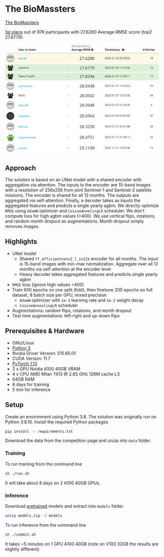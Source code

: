 # The BioMassters

[The
BioMassters](https://www.drivendata.org/competitions/99/biomass-estimation/page/534/)

[1st
place](https://www.drivendata.org/competitions/99/biomass-estimation/leaderboard/)
out of 976 participants with 27.6280 Average RMSE score (top2 27.6779).

![](./assets/private.png)

## Approach

The solution is based on an UNet model with a shared encoder with aggregation
via attention. The inputs to the encoder are 15-band images with a resolution
of 256x256 from joint Sentinel-1 and Sentinel-2 satellite missions. The encoder
is shared for all 12 months. The outputs are aggregated via self-attention.
Finally, a decoder takes as inputs the aggregated features and predicts a
single yearly agbm. We directly optimize `RMSE` using `AdamW` optimizer and
`CosineAnnelingLR` scheduler. We don't compute loss for high agbm values
(>400). We use vertical flips, rotations, and random month dropout as
augmentations. Month dropout simply removes images.

## Highlights

- UNet model
  * Shared `tf_efficientnetv2_l_in21k` encoder for all months. The input is
    15-band images with min-max normalization. Aggregate over all 12 months via
    self-attention at the encoder level
  * Heavy decoder takes aggregated features and predicts single yearly agbm
- `RMSE` loss (ignore high values >400)
- Train 900 epochs on one split (fold), then finetune 200 epochs on full
  dataset, 8 batch size per GPU, mixed precision
  * `AdamW` optimizer with `1e-3` learning rate and `1e-2` weight decay
  * `CosineAnnealingLR` scheduler
- Augmentations: random flips, rotations, and month dropout
- Test time augmentations: left-right and up-down flips

## Prerequisites & Hardware

- GNU/Linux
- [Python 3](https://www.python.org/)
- Nvidia Driver Version: 515.65.01
- CUDA Version: 11.7
- [PyTorch 1.13](https://pytorch.org/)
- 2 x GPU Nvidia A100 40GB VRAM
- 4 x CPU AMD Milan 7413 @ 2.65 GHz 128M cache L3
- 64GB RAM
- 8 days for training
- 5 min for inference

## Setup

Create an environment using Python 3.8. The solution was originally run on
Python 3.8.10. Install the required Python packages

```bash
pip install -r requirements.txt
```

Download the data from the competition page and unzip into `data` folder.

### Training

To run training from the command line

```bash
sh ./run.sh
```

It will take about 8 days on 2 A100 40GB GPUs.

### Inference

Download [pretrained](https://disk.yandex.ru/d/01YXhPyiKZifYw) models and
extract into `models` folder.

```bash
unzip models.zip -d models
```

To run inference from the command line

```bash
sh ./submit.sh
```

It takes ~5 minutes on 1 GPU A100 40GB (note on V100 32GB the results are
slightly different).
